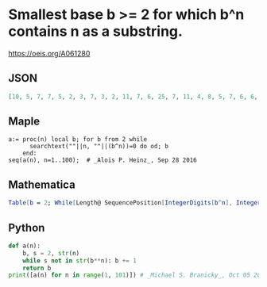 # Smallest base b \>\= 2 for which b^n contains n as a substring\.
https://oeis.org/A061280
## JSON
```JSON
[10, 5, 7, 7, 5, 2, 3, 7, 3, 2, 11, 7, 6, 25, 7, 11, 4, 8, 5, 7, 6, 6, 6, 3, 4, 9, 17, 3, 6, 13, 8, 5, 8, 5, 2, 2, 2, 8, 6, 6, 5, 4, 7, 2, 6, 9, 8, 6, 2, 4, 2, 8, 6, 5, 5, 5, 3, 8, 4, 2, 3, 3, 6, 5, 6, 12, 2, 6, 3, 5, 3, 2, 2, 6, 5, 6, 3, 3, 4, 3, 4, 2, 3, 4, 2, 4, 3, 7, 2, 8, 8, 4, 2, 6, 3, 4, 7, 6, 7, 7]
```
## Maple
```Maple
a:= proc(n) local b; for b from 2 while
      searchtext(""||n, ""||(b^n))=0 do od; b
    end:
seq(a(n), n=1..100);  # _Alois P. Heinz_, Sep 28 2016
```
## Mathematica
```Mathematica
Table[b = 2; While[Length@ SequencePosition[IntegerDigits[b^n], IntegerDigits[n]] == 0, b++]; b, {n, 120}] (* _Michael De Vlieger_, Sep 28 2016, Version 10.1 *)
```
## Python
```Python
def a(n):
    b, s = 2, str(n)
    while s not in str(b**n): b += 1
    return b
print([a(n) for n in range(1, 101)]) # _Michael S. Branicky_, Oct 05 2021
```
